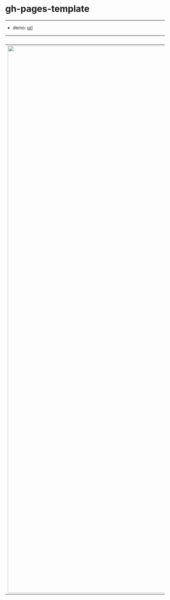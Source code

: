 # gh-pages-template

---
- demo: [url](https://islinxu.github.io/gh-pages-template/)


|                              PC                              |                            Mobile                            |
| :----------------------------------------------------------: | :----------------------------------------------------------: |
| <img width="1725" alt="review" src="https://github.com/isLinXu/issues/assets/59380685/a421b632-1de2-47a8-af0f-39b43f9b6bdb"> | <img src="https://github.com/isLinXu/issues/assets/59380685/743d1e0a-276e-4d58-b205-37e661f608dc" alt="review-mobile" style="width:40%;" /> |

